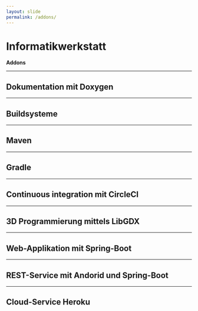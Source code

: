 ```yaml
---
layout: slide
permalink: /addons/
---
```


# Informatikwerkstatt
__Addons__

---

## Dokumentation mit Doxygen

---

## Buildsysteme

---

## Maven

---

## Gradle

---

## Continuous integration mit CircleCI

---

## 3D Programmierung mittels LibGDX

---

## Web-Applikation mit Spring-Boot

---

## REST-Service mit Andorid und Spring-Boot

---

## Cloud-Service Heroku



